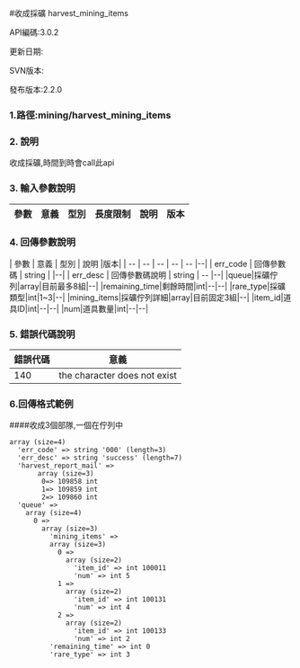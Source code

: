 #收成採礦 harvest_mining_items



API編碼:3.0.2

> 


更新日期:

> 

SVN版本:

> 

發布版本:2.2.0
### 1.路徑:mining/harvest_mining_items

### 2. 說明
收成採礦,時間到時會call此api

### 3. 輸入參數說明


| 參數 | 意義 | 型別 | 長度限制 | 說明 |版本|
| -- | -- | -- | -- | -- | -- |


### 4. 回傳參數說明
| 參數 | 意義 | 型別 | 說明 |版本|
| -- | -- | -- | -- | -- |--|
| err_code | 回傳參數碼 | string |  |--|
| err_desc | 回傳參數碼說明 | string | -- |--|
|queue|採礦佇列|array|目前最多8組|--|
|remaining_time|剩餘時間|int|--|--|
|rare_type|採礦類型|int|1~3|--|
|mining_items|採礦佇列詳細|array|目前固定3組|--|
|item_id|道具ID|int|--|--|
|num|道具數量|int|--|--|




### 5. 錯誤代碼說明
|錯誤代碼|意義|
|--|--|
|140|the character does not exist|

### 6.回傳格式範例
####收成3個部隊,一個在佇列中
```
array (size=4)
  'err_code' => string '000' (length=3)
  'err_desc' => string 'success' (length=7)
  'harvest_report_mail' => 
       array (size=3)
        0=> 109858 int
        1=> 109859 int
        2=> 109860 int
  'queue' => 
    array (size=4)
      0 => 
        array (size=3)
          'mining_items' => 
          array (size=3)
            0 => 
              array (size=2)
                'item_id' => int 100011
                'num' => int 5
            1 => 
              array (size=2)
                'item_id' => int 100131
                'num' => int 4
            2 => 
              array (size=2)
                'item_id' => int 100133
                'num' => int 2
          'remaining_time' => int 0
          'rare_type' => int 3
 
```

